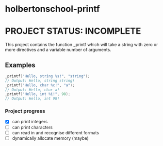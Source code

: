 # holbertonschool-printf
# PROJECT STATUS: INCOMPLETE
This project contains the function _printf which will take a string
with zero or more directives and a variable number of arguments.
## Examples
```c
_printf("Hello, string %s!", "string");
// Output: Hello, string string!
_printf("Hello, char %c!", "a");
// Output: Hello, char a!
_printf("Hello, int %i!", 98);
// Output: Hello, int 98!
```
### Project progress
- [x] can print integers
- [ ] can print characters
- [ ] can read in and recognise different formats
- [ ] dynamically allocate memory (maybe)
